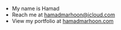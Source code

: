 <!--horizontal divider(gradiant)-->
<!--Intro start-->
- My name is Hamad
- Reach me at hamadmarhoon@icloud.com
- View my portfolio at [hamadmarhoon.com](https://hamadmarhoon.com)
<!--Intro end-->
